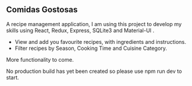 ## Comidas Gostosas

A recipe management application, I am using this project to develop my skills using React, Redux, Express, SQLite3 and Material-UI .

* View and add you favourite recipes, with ingredients and instructions. 
* Filter recipes by Season, Cooking Time and Cuisine Category. 

More functionality to come.

No production build has yet been created so please use npm run dev to start.